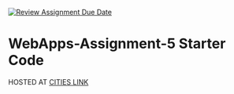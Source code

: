 [![Review Assignment Due Date](https://classroom.github.com/assets/deadline-readme-button-24ddc0f5d75046c5622901739e7c5dd533143b0c8e959d652212380cedb1ea36.svg)](https://classroom.github.com/a/7kKA03Up)
# WebApps-Assignment-5 Starter Code
HOSTED AT [CITIES LINK]( https://44-563-webapps-f23.github.io/44563-webapps-f23-assignment5-sayendra99/)

